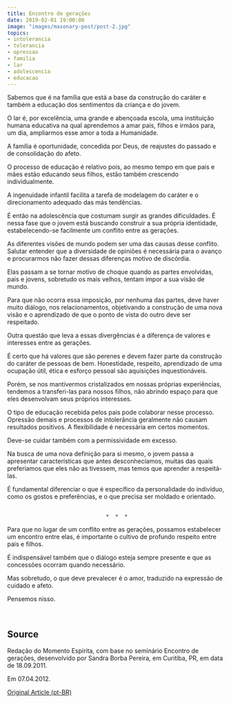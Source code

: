 ```yaml
---
title: Encontro de gerações
date: 2019-02-01 19:00:00
image: "images/masonary-post/post-2.jpg"
topics: 
- intolerancia
- tolerancia
- opressao
- familia
- lar
- adolescencia
- educacao
---
```



Sabemos que é na família que está a base da construção do caráter e também a
educação dos sentimentos da criança e do jovem.

O lar é, por excelência, uma grande e abençoada escola, uma instituição humana
educativa na qual aprendemos a amar pais, filhos e irmãos para, um dia,
ampliarmos esse amor a toda a Humanidade.

A família é oportunidade, concedida por Deus, de reajustes do passado e de
consolidação do afeto.

O processo de educação é relativo pois, ao mesmo tempo em que pais e mães estão
educando seus filhos, estão também crescendo individualmente.

A ingenuidade infantil facilita a tarefa de modelagem do caráter e o
direcionamento adequado das más tendências.

É então na adolescência que costumam surgir as grandes dificuldades. É nessa
fase que o jovem está buscando construir a sua própria identidade,
estabelecendo-se facilmente um conflito entre as gerações.

As diferentes visões de mundo podem ser uma das causas desse conflito. Salutar
entender que a diversidade de opiniões é necessária para o avanço e procurarmos
não fazer dessas diferenças motivo de discórdia.

Elas passam a se tornar motivo de choque quando as partes envolvidas, pais e
jovens, sobretudo os mais velhos, tentam impor a sua visão de mundo.

Para que não ocorra essa imposição, por nenhuma das partes, deve haver muito
diálogo, nos relacionamentos, objetivando a construção de uma nova visão e o
aprendizado de que o ponto de vista do outro deve ser respeitado.

Outra questão que leva a essas divergências é a diferença de valores e
interesses entre as gerações.

É certo que há valores que são perenes e devem fazer parte da construção do
caráter de pessoas de bem. Honestidade, respeito, aprendizado de uma ocupação
útil, ética e esforço pessoal são aquisições inquestionáveis.

Porém, se nos mantivermos cristalizados em nossas próprias experiências,
tendemos a transferi-las para nossos filhos, não abrindo espaço para que eles
desenvolvam seus próprios interesses.

O tipo de educação recebida pelos pais pode colaborar nesse processo. Opressão
demais e processos de intolerância geralmente não causam resultados positivos.
A flexibilidade é necessária em certos momentos.

Deve-se cuidar também com a permissividade em excesso.

Na busca de uma nova definição para si mesmo, o jovem passa a apresentar
características que antes desconhecíamos, muitas das quais preferíamos que eles
não as tivessem, mas temos que aprender a respeitá-las.

É fundamental diferenciar o que é específico da personalidade do indivíduo,
como os gostos e preferências, e o que precisa ser moldado e orientado.
                  

                                    *  *  *

Para que no lugar de um conflito entre as gerações, possamos estabelecer um
encontro entre elas, é importante o cultivo de profundo respeito entre pais e
filhos.

É indispensável também que o diálogo esteja sempre presente e que as concessões
ocorram quando necessário.

Mas sobretudo, o que deve prevalecer é o amor, traduzido na expressão de
cuidado e afeto.

Pensemos nisso.

 

## Source
Redação do Momento Espírita, com base no seminário Encontro
de gerações, desenvolvido por Sandra Borba Pereira, em
Curitiba, PR, em data de 18.09.2011.

Em 07.04.2012.



[Original Article (pt-BR)](http://www.momento.com.br/pt/ler_texto.php?id=3395)
